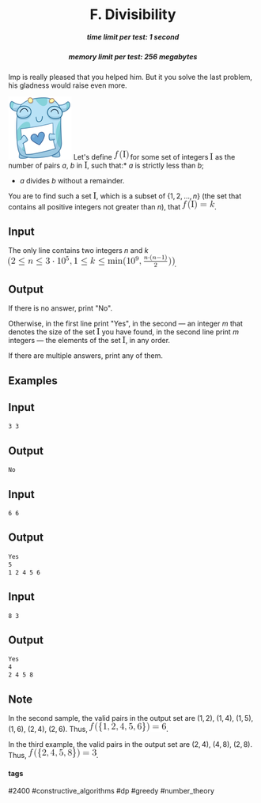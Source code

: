 <h1 style='text-align: center;'> F. Divisibility</h1>

<h5 style='text-align: center;'>time limit per test: 1 second</h5>
<h5 style='text-align: center;'>memory limit per test: 256 megabytes</h5>

Imp is really pleased that you helped him. But it you solve the last problem, his gladness would raise even more.

 ![](images/07971ee6e5e75115459520faadc129b3f0e828cc.png)  Let's define ![](images/1d604082d4de8c61651e735941d202d644537b64.png) for some set of integers ![](images/d9eb720843ae2ed41d1a047ae839665aea2d0e65.png) as the number of pairs *a*, *b* in ![](images/d9eb720843ae2ed41d1a047ae839665aea2d0e65.png), such that:* *a* is strictly less than *b*;
* *a* divides *b* without a remainder.

You are to find such a set ![](images/d9eb720843ae2ed41d1a047ae839665aea2d0e65.png), which is a subset of {1, 2, ..., *n*} (the set that contains all positive integers not greater than *n*), that ![](images/63301879846d519ac37dae3a740b40f4ae240c45.png). 

## Input

The only line contains two integers *n* and *k* ![](images/22f4db067bc4b2ccec57ff5b60173368519d33b7.png).

## Output

If there is no answer, print "No".

Otherwise, in the first line print "Yes", in the second — an integer *m* that denotes the size of the set ![](images/d9eb720843ae2ed41d1a047ae839665aea2d0e65.png) you have found, in the second line print *m* integers — the elements of the set ![](images/d9eb720843ae2ed41d1a047ae839665aea2d0e65.png), in any order.

If there are multiple answers, print any of them.

## Examples

## Input


```
3 3  

```
## Output


```
No  

```
## Input


```
6 6  

```
## Output


```
Yes  
5  
1 2 4 5 6 
```
## Input


```
8 3  

```
## Output


```
Yes  
4  
2 4 5 8  

```
## Note

In the second sample, the valid pairs in the output set are (1, 2), (1, 4), (1, 5), (1, 6), (2, 4), (2, 6). Thus, ![](images/4057b55892a1e3b05e542533e16a59ad31321f41.png).

In the third example, the valid pairs in the output set are (2, 4), (4, 8), (2, 8). Thus, ![](images/381bc7acb76735c55592c41fe2170804b47f0f62.png).



#### tags 

#2400 #constructive_algorithms #dp #greedy #number_theory 